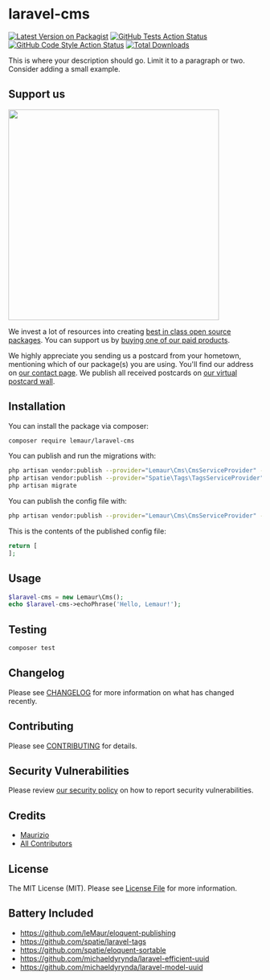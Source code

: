# laravel-cms

[![Latest Version on Packagist](https://img.shields.io/packagist/v/lemaur/laravel-cms.svg?style=flat-square)](https://packagist.org/packages/lemaur/laravel-cms)
[![GitHub Tests Action Status](https://github.com/leMaur/laravel-cms/actions/workflows/run-tests.yml/badge.svg)](https://github.com/leMaur/laravel-cms/actions/workflows/run-tests.yml)
[![GitHub Code Style Action Status](https://img.shields.io/github/workflow/status/lemaur/laravel-cms/Check%20&%20fix%20styling?label=code%20style)](https://github.com/lemaur/laravel-cms/actions?query=workflow%3A"Check+%26+fix+styling"+branch%3Amaster)
[![Total Downloads](https://img.shields.io/packagist/dt/lemaur/laravel-cms.svg?style=flat-square)](https://packagist.org/packages/lemaur/laravel-cms)


This is where your description should go. Limit it to a paragraph or two. Consider adding a small example.

## Support us

[<img src="https://github-ads.s3.eu-central-1.amazonaws.com/package-laravel-cms-laravel.jpg?t=1" width="419px" />](https://spatie.be/github-ad-click/package-laravel-cms-laravel)

We invest a lot of resources into creating [best in class open source packages](https://spatie.be/open-source). You can support us by [buying one of our paid products](https://spatie.be/open-source/support-us).

We highly appreciate you sending us a postcard from your hometown, mentioning which of our package(s) you are using. You'll find our address on [our contact page](https://spatie.be/about-us). We publish all received postcards on [our virtual postcard wall](https://spatie.be/open-source/postcards).

## Installation

You can install the package via composer:

```bash
composer require lemaur/laravel-cms
```

You can publish and run the migrations with:

```bash
php artisan vendor:publish --provider="Lemaur\Cms\CmsServiceProvider" --tag="cms-migrations"
php artisan vendor:publish --provider="Spatie\Tags\TagsServiceProvider" --tag="tags-migrations"
php artisan migrate
```

You can publish the config file with:
```bash
php artisan vendor:publish --provider="Lemaur\Cms\CmsServiceProvider" --tag="cms-config"
```

This is the contents of the published config file:

```php
return [
];
```

## Usage

```php
$laravel-cms = new Lemaur\Cms();
echo $laravel-cms->echoPhrase('Hello, Lemaur!');
```

## Testing

```bash
composer test
```

## Changelog

Please see [CHANGELOG](CHANGELOG.md) for more information on what has changed recently.

## Contributing

Please see [CONTRIBUTING](.github/CONTRIBUTING.md) for details.

## Security Vulnerabilities

Please review [our security policy](../../security/policy) on how to report security vulnerabilities.

## Credits

- [Maurizio](https://github.com/lemaur)
- [All Contributors](../../contributors)

## License

The MIT License (MIT). Please see [License File](LICENSE.md) for more information.

## Battery Included
- https://github.com/leMaur/eloquent-publishing
- https://github.com/spatie/laravel-tags
- https://github.com/spatie/eloquent-sortable
- https://github.com/michaeldyrynda/laravel-efficient-uuid
- https://github.com/michaeldyrynda/laravel-model-uuid
